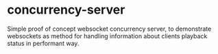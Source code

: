 # concurrency-server

Simple proof of concept websocket concurrency server, to demonstrate websockets as method for handling information about clients playback status in performant way.
